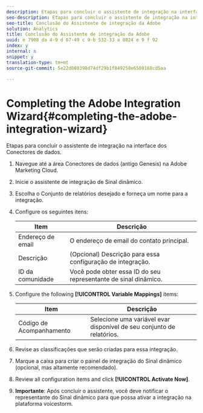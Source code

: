 ```yaml
---
description: Etapas para concluir o assistente de integração na interface dos Conectores de dados.
seo-description: Etapas para concluir o assistente de integração na interface dos Conectores de dados.
seo-title: Conclusão do Assistente de integração da Adobe
solution: Analytics
title: Conclusão do Assistente de integração da Adobe
uuid: e 7908 da 4-9 d 67-49 c 9-b 532-33 a 8824 e 9 f 92
index: y
internal: n
snippet: y
translation-type: tm+mt
source-git-commit: 5e22d080398d74df29b1f849258e6500168cd5aa

---
```



# Completing the Adobe Integration Wizard{#completing-the-adobe-integration-wizard}

Etapas para concluir o assistente de integração na interface dos Conectores de dados.

1. Navegue até a área Conectores de dados (antigo Genesis) na Adobe Marketing Cloud.
1. Inicie o assistente de integração de Sinal dinâmico.
1. Escolha o Conjunto de relatórios desejado e forneça um nome para a integração.
1. Configure os seguintes itens:

   | Item | Descrição |
   |---|---|
   | Endereço de email | O endereço de email do contato principal. |
   | Descrição | (Opcional) Descrição para essa configuração de integração. |
   | ID da comunidade | Você pode obter essa ID do seu representante de sinal dinâmico. |

1. Configure the following **[!UICONTROL Variable Mappings]** items:

   | Item | Descrição |
   |---|---|
   | Código de Acompanhamento | Selecione uma variável evar disponível de seu conjunto de relatórios. |

1. Revise as classificações que serão criadas para essa integração.
1. Marque a caixa para criar o painel de integração do Sinal dinâmico (opcional, mas altamente recomendado).
1. Review all configuration items and click **[!UICONTROL Activate Now]**.
1. **Importante**: Após concluir o assistente, você deve notificar o representante do Sinal dinâmico para que possa ativar a integração na plataforma voicestorm.
